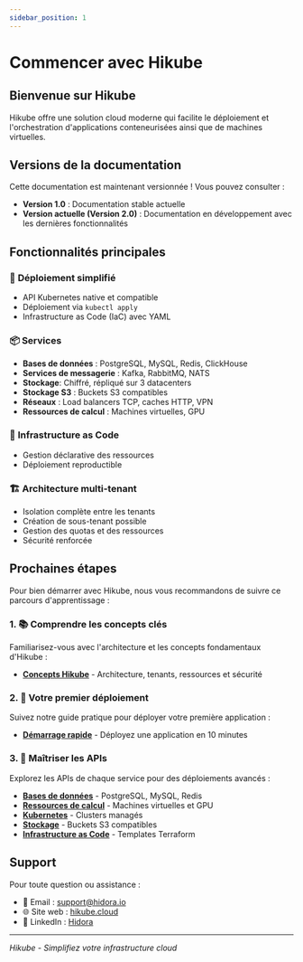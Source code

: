 ```yaml
---
sidebar_position: 1
---
```


# Commencer avec Hikube

## Bienvenue sur Hikube

Hikube offre une solution cloud moderne qui facilite le déploiement et l'orchestration d'applications conteneurisées ainsi que de machines virtuelles.

## Versions de la documentation

Cette documentation est maintenant versionnée ! Vous pouvez consulter :
- **Version 1.0** : Documentation stable actuelle
- **Version actuelle (Version 2.0)** : Documentation en développement avec les dernières fonctionnalités

## Fonctionnalités principales

### 🚀 **Déploiement simplifié**
- API Kubernetes native et compatible
- Déploiement via `kubectl apply`
- Infrastructure as Code (IaC) avec YAML

### 📦 **Services**
- **Bases de données** : PostgreSQL, MySQL, Redis, ClickHouse
- **Services de messagerie** : Kafka, RabbitMQ, NATS
- **Stockage**: Chiffré, répliqué sur 3 datacenters
- **Stockage S3** : Buckets S3 compatibles
- **Réseaux** : Load balancers TCP, caches HTTP, VPN
- **Ressources de calcul** : Machines virtuelles, GPU

### 🔧 **Infrastructure as Code**
- Gestion déclarative des ressources
- Déploiement reproductible

### 🏗️ **Architecture multi-tenant**
- Isolation complète entre les tenants
- Création de sous-tenant possible
- Gestion des quotas et des ressources
- Sécurité renforcée

## Prochaines étapes

Pour bien démarrer avec Hikube, nous vous recommandons de suivre ce parcours d'apprentissage :

### 1. 📚 **Comprendre les concepts clés**
Familiarisez-vous avec l'architecture et les concepts fondamentaux d'Hikube :
- **[Concepts Hikube](getting-started/concepts)** - Architecture, tenants, ressources et sécurité

### 2. 🚀 **Votre premier déploiement**  
Suivez notre guide pratique pour déployer votre première application :
- **[Démarrage rapide](getting-started/quick-start)** - Déployez une application en 10 minutes

### 3. 🔧 **Maîtriser les APIs** 
Explorez les APIs de chaque service pour des déploiements avancés :
- **[Bases de données](services/databases/postgresql/overview)** - PostgreSQL, MySQL, Redis
- **[Ressources de calcul](services/compute/overview)** - Machines virtuelles et GPU  
- **[Kubernetes](services/kubernetes/overview)** - Clusters managés
- **[Stockage](services/storage/buckets/overview)** - Buckets S3 compatibles
- **[Infrastructure as Code](tools/terraform)** - Templates Terraform

## Support

Pour toute question ou assistance :
- 📧 Email : support@hidora.io
- 🌐 Site web : [hikube.cloud](https://hikube.cloud)
- 💼 LinkedIn : [Hidora](https://www.linkedin.com/company/hidora)

---

*Hikube - Simplifiez votre infrastructure cloud*
